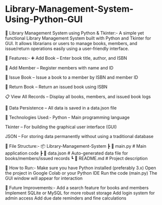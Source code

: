 # Library-Management-System-Using-Python-GUI


📘 Library Management System using Python & Tkinter:-
A simple yet functional Library Management System built with Python and Tkinter for GUI. It allows librarians or users to manage books, members, and issue/return operations easily using a user-friendly interface.

🔧 Features:-
➕ Add Book – Enter book title, author, and ISBN

👤 Add Member – Register members with name and ID

📕 Issue Book – Issue a book to a member by ISBN and member ID

📗 Return Book – Return an issued book using ISBN

📋 View All Records – Display all books, members, and issued book logs

💾 Data Persistence – All data is saved in a data.json file

🧠 Technologies Used:-
Python – Main programming language

Tkinter – For building the graphical user interface (GUI)

JSON – For storing data permanently without using a traditional database

📁 File Structure:-
📦 Library-Management-System
 ┣ 📜 main.py         # Main application code
 ┣ 📜 data.json       # Auto-generated data file for books/members/issued records
 ┗ 📜 README.md       # Project description 

🧪 How to Run:-
Make sure you have Python installed (preferably 3.x)
Open the project in Google Colab or your Python IDE
Run the code (main.py)
The GUI window will appear for interaction

🚀 Future Improvements:-
Add a search feature for books and members
Implement SQLite or MySQL for more robust storage
Add login system for admin access
Add due date reminders and fine calculations

